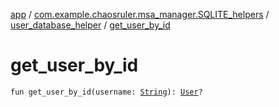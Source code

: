 [app](../../index.md) / [com.example.chaosruler.msa_manager.SQLITE_helpers](../index.md) / [user_database_helper](index.md) / [get_user_by_id](.)

# get_user_by_id

`fun get_user_by_id(username: `[`String`](https://kotlinlang.org/api/latest/jvm/stdlib/kotlin/-string/index.html)`): `[`User`](../../com.example.chaosruler.msa_manager.object_types/-user/index.md)`?`